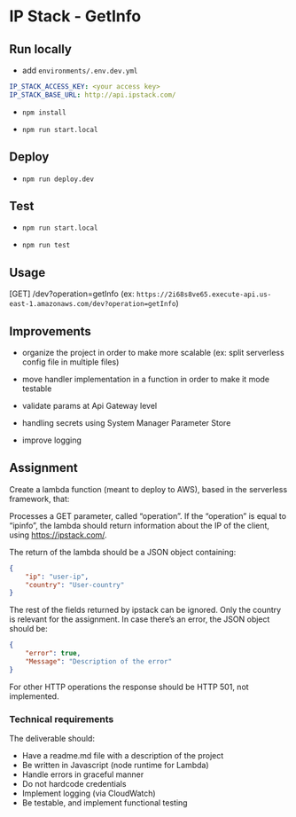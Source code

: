 # IP Stack - GetInfo

## Run locally

- add `environments/.env.dev.yml` 

```yaml
IP_STACK_ACCESS_KEY: <your access key>
IP_STACK_BASE_URL: http://api.ipstack.com/
```

- `npm install`

- `npm run start.local`

## Deploy

- `npm run deploy.dev`

## Test

- `npm run start.local`

- `npm run test`

## Usage

[GET] /dev?operation=getInfo (ex: `https://2i68s8ve65.execute-api.us-east-1.amazonaws.com/dev?operation=getInfo`)


## Improvements

- organize the project in order to make more scalable (ex: split serverless config file in multiple files)

- move handler implementation in a function in order to make it mode testable

- validate params at Api Gateway level

- handling secrets using System Manager Parameter Store

- improve logging

## Assignment

Create a lambda function (meant to deploy to AWS), based in the serverless framework, that:

Processes a GET parameter, called “operation”.
If the “operation” is equal to “ipinfo”, the lambda should return information about the IP of the client, using https://ipstack.com/.


The return of the lambda should be a JSON object containing:
```json
{
	"ip": "user-ip",
	"country": "User-country"
}
```

The rest of the fields returned by ipstack can be ignored. Only the country is relevant for the assignment. In case there’s an error, the JSON object should be:
```json
{
	"error": true,
	"Message": "Description of the error"
}
```
For other HTTP operations the response should be HTTP 501, not implemented.


### Technical requirements
The deliverable should:
- Have a readme.md file with a description of the project
- Be written in Javascript (node runtime for Lambda)
- Handle errors in graceful manner
- Do not hardcode credentials
- Implement logging (via CloudWatch)
- Be testable, and implement functional testing
